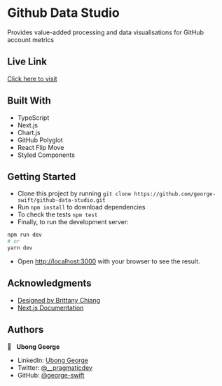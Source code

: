 # Github Data Studio
Provides value-added processing and data visualisations for GitHub account metrics

## Live Link
[Click here to visit](https://github-portfolio-nine.vercel.app/)

## Built With
- TypeScript
- Next.js
- Chart.js
- GitHub Polyglot
- React Flip Move
- Styled Components

## Getting Started
- Clone this project by running `git clone https://github.com/george-swift/github-data-studio.git`
- Run `npm install` to download dependencies
- To check the tests `npm test`
- Finally, to run the development server:

```bash
npm run dev
# or
yarn dev
```

- Open [http://localhost:3000](http://localhost:3000) with your browser to see the result.

## Acknowledgments

- [Designed by Brittany Chiang](https://brittanychiang.com/)
- [Next.js Documentation](https://nextjs.org/docs)

## Authors

👤 &nbsp; **Ubong George**

- LinkedIn: [Ubong George](https://www.linkedin.com/in/ubong-itok)
- Twitter: [@\_\_pragmaticdev](https://twitter.com/__pragmaticdev)
- GitHub: [@george-swift](https://github.com/george-swift)


